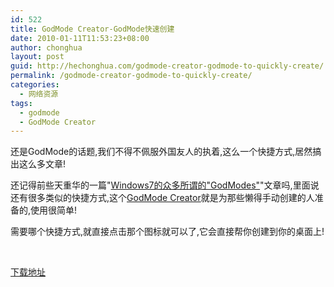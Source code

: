 ```yaml
---
id: 522
title: GodMode Creator-GodMode快速创建
date: 2010-01-11T11:53:23+08:00
author: chonghua
layout: post
guid: http://hechonghua.com/godmode-creator-godmode-to-quickly-create/
permalink: /godmode-creator-godmode-to-quickly-create/
categories:
  - 网络资源
tags:
  - godmode
  - GodMode Creator
---
```

还是GodMode的话题,我们不得不佩服外国友人的执着,这么一个快捷方式,居然搞出这么多文章!

还记得前些天重华的一篇"[Windows7的众多所谓的"GodModes"](http://hechonghua.com/windows7-many-so-called-godmodes/)"文章吗,里面说还有很多类似的快捷方式,这个<a href="http://www.thewindowsclub.com/godmode-creator-windows-7-vista-released" target="_blank">GodMode Creator</a>就是为那些懒得手动创建的人准备的,使用很简单!

<!--more-->

需要哪个快捷方式,就直接点击那个图标就可以了,它会直接帮你创建到你的桌面上!</p> 

&#160;

<a href="http://www.thewindowsclub.com/downloads/GodMode%20Creator.zip" target="_blank">下载地址</a>
